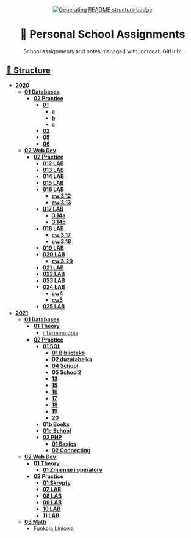 <div align='center'>
    <a href="https://github.com/konhi/zseis-lessons/actions/workflows/node.js.yml"><img alt="Generating README structure badge" src="https://github.com/konhi/zseis-lessons/actions/workflows/node.js.yml/badge.svg"></a>
    <h1>📖 Personal School Assignments</h1>
    <p>School assignments and notes managed with :octocat: GitHub! </p>
</div>

## [🌳 Structure](https://github.com/mistermicheels/markdown-notes-tree)

<!-- tree generated by markdown-notes-tree starts here -->

- [**2020**](2020)
    - [**01 Databases**](<2020/01 Databases>)
        - [**02 Practice**](<2020/01 Databases/02 Practice>)
            - [**01**](<2020/01 Databases/02 Practice/01>)
                - [**a**](<2020/01 Databases/02 Practice/01/a>)
                - [**b**](<2020/01 Databases/02 Practice/01/b>)
                - [**c**](<2020/01 Databases/02 Practice/01/c>)
            - [**02**](<2020/01 Databases/02 Practice/02>)
            - [**05**](<2020/01 Databases/02 Practice/05>)
            - [**06**](<2020/01 Databases/02 Practice/06>)
    - [**02 Web Dev**](<2020/02 Web Dev>)
        - [**02 Practice**](<2020/02 Web Dev/02 Practice>)
            - [**012 LAB**](<2020/02 Web Dev/02 Practice/012 LAB>)
            - [**013 LAB**](<2020/02 Web Dev/02 Practice/013 LAB>)
            - [**014 LAB**](<2020/02 Web Dev/02 Practice/014 LAB>)
            - [**015 LAB**](<2020/02 Web Dev/02 Practice/015 LAB>)
            - [**016 LAB**](<2020/02 Web Dev/02 Practice/016 LAB>)
                - [**cw.3.12**](<2020/02 Web Dev/02 Practice/016 LAB/cw.3.12>)
                - [**cw.3.13**](<2020/02 Web Dev/02 Practice/016 LAB/cw.3.13>)
            - [**017 LAB**](<2020/02 Web Dev/02 Practice/017 LAB>)
                - [**3.14a**](<2020/02 Web Dev/02 Practice/017 LAB/3.14a>)
                - [**3.14b**](<2020/02 Web Dev/02 Practice/017 LAB/3.14b>)
            - [**018 LAB**](<2020/02 Web Dev/02 Practice/018 LAB>)
                - [**cw.3.17**](<2020/02 Web Dev/02 Practice/018 LAB/cw.3.17>)
                - [**cw.3.18**](<2020/02 Web Dev/02 Practice/018 LAB/cw.3.18>)
            - [**019 LAB**](<2020/02 Web Dev/02 Practice/019 LAB>)
            - [**020 LAB**](<2020/02 Web Dev/02 Practice/020 LAB>)
                - [**cw.3.20**](<2020/02 Web Dev/02 Practice/020 LAB/cw.3.20>)
            - [**021 LAB**](<2020/02 Web Dev/02 Practice/021 LAB>)
            - [**022 LAB**](<2020/02 Web Dev/02 Practice/022 LAB>)
            - [**023 LAB**](<2020/02 Web Dev/02 Practice/023 LAB>)
            - [**024 LAB**](<2020/02 Web Dev/02 Practice/024 LAB>)
                - [**cw4**](<2020/02 Web Dev/02 Practice/024 LAB/cw4>)
                - [**cw5**](<2020/02 Web Dev/02 Practice/024 LAB/cw5>)
            - [**025 LAB**](<2020/02 Web Dev/02 Practice/025 LAB>)
- [**2021**](2021)
    - [**01 Databases**](<2021/01 Databases>)
        - [**01 Theory**](<2021/01 Databases/01 Theory>)
            - [ℹ Terminologia](<2021/01 Databases/01 Theory/01.md>)
        - [**02 Practice**](<2021/01 Databases/02 Practice>)
            - [**01 SQL**](<2021/01 Databases/02 Practice/01 SQL>)
                - [**01 Biblioteka**](<2021/01 Databases/02 Practice/01 SQL/01 Biblioteka>)
                - [**02 duzatabelka**](<2021/01 Databases/02 Practice/01 SQL/02 duzatabelka>)
                - [**04 School**](<2021/01 Databases/02 Practice/01 SQL/04 School>)
                - [**05 School2**](<2021/01 Databases/02 Practice/01 SQL/05 School2>)
                - [**13**](<2021/01 Databases/02 Practice/01 SQL/13>)
                - [**15**](<2021/01 Databases/02 Practice/01 SQL/15>)
                - [**16**](<2021/01 Databases/02 Practice/01 SQL/16>)
                - [**17**](<2021/01 Databases/02 Practice/01 SQL/17>)
                - [**18**](<2021/01 Databases/02 Practice/01 SQL/18>)
                - [**19**](<2021/01 Databases/02 Practice/01 SQL/19>)
                - [**20**](<2021/01 Databases/02 Practice/01 SQL/20>)
            - [**01b Books**](<2021/01 Databases/02 Practice/01b Books>)
            - [**01c School**](<2021/01 Databases/02 Practice/01c School>)
            - [**02 PHP**](<2021/01 Databases/02 Practice/02 PHP>)
                - [**01 Basics**](<2021/01 Databases/02 Practice/02 PHP/01 Basics>)
                - [**02 Connecting**](<2021/01 Databases/02 Practice/02 PHP/02 Connecting>)
    - [**02 Web Dev**](<2021/02 Web Dev>)
        - [**01 Theory**](<2021/02 Web Dev/01 Theory>)
            - [**01 Zmienne i operatory**](<2021/02 Web Dev/01 Theory/01 Zmienne i operatory>)
        - [**02 Practice**](<2021/02 Web Dev/02 Practice>)
            - [**01 Skrypty**](<2021/02 Web Dev/02 Practice/01 Skrypty>)
            - [**07 LAB**](<2021/02 Web Dev/02 Practice/07 LAB>)
            - [**08 LAB**](<2021/02 Web Dev/02 Practice/08 LAB>)
            - [**09 LAB**](<2021/02 Web Dev/02 Practice/09 LAB>)
            - [**10 LAB**](<2021/02 Web Dev/02 Practice/10 LAB>)
            - [**11 LAB**](<2021/02 Web Dev/02 Practice/11 LAB>)
    - [**03 Math**](<2021/03 Math>)
        - [Funkcja Liniowa](<2021/03 Math/05 Funkcja Liniowa.md>)

<!-- tree generated by markdown-notes-tree ends here -->
